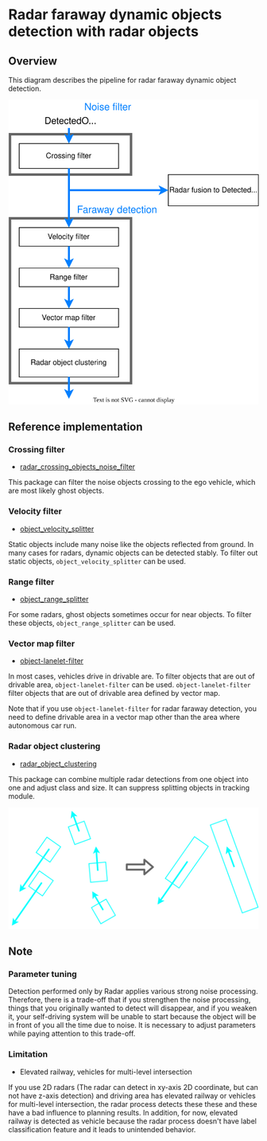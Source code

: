 # Radar faraway dynamic objects detection with radar objects

## Overview

This diagram describes the pipeline for radar faraway dynamic object detection.

![faraway object detection](image/faraway-object-detection.drawio.svg)

## Reference implementation

### Crossing filter

- [radar_crossing_objects_noise_filter](https://github.com/autowarefoundation/autoware_universe/tree/main/perception/autoware_radar_crossing_objects_noise_filter)

This package can filter the noise objects crossing to the ego vehicle, which are most likely ghost objects.

### Velocity filter

- [object_velocity_splitter](https://github.com/autowarefoundation/autoware_universe/tree/main/perception/autoware_object_velocity_splitter)

Static objects include many noise like the objects reflected from ground.
In many cases for radars, dynamic objects can be detected stably.
To filter out static objects, `object_velocity_splitter` can be used.

### Range filter

- [object_range_splitter](https://github.com/autowarefoundation/autoware_universe/tree/main/perception/autoware_object_range_splitter)

For some radars, ghost objects sometimes occur for near objects.
To filter these objects, `object_range_splitter` can be used.

### Vector map filter

- [object-lanelet-filter](https://github.com/autowarefoundation/autoware_universe/blob/main/perception/autoware_detected_object_validation/object-lanelet-filter.md)

In most cases, vehicles drive in drivable are.
To filter objects that are out of drivable area, `object-lanelet-filter` can be used.
`object-lanelet-filter` filter objects that are out of drivable area defined by vector map.

Note that if you use `object-lanelet-filter` for radar faraway detection, you need to define drivable area in a vector map other than the area where autonomous car run.

### Radar object clustering

- [radar_object_clustering](https://github.com/autowarefoundation/autoware_universe/tree/main/perception/autoware_radar_object_clustering)

This package can combine multiple radar detections from one object into one and adjust class and size.
It can suppress splitting objects in tracking module.

![radar_object_clustering](https://raw.githubusercontent.com/autowarefoundation/autoware_universe/main/perception/autoware_radar_object_clustering/docs/radar_clustering.drawio.svg)

## Note

### Parameter tuning

Detection performed only by Radar applies various strong noise processing.
Therefore, there is a trade-off that if you strengthen the noise processing, things that you originally wanted to detect will disappear, and if you weaken it, your self-driving system will be unable to start because the object will be in front of you all the time due to noise.
It is necessary to adjust parameters while paying attention to this trade-off.

### Limitation

- Elevated railway, vehicles for multi-level intersection

If you use 2D radars (The radar can detect in xy-axis 2D coordinate, but can not have z-axis detection) and driving area has elevated railway or vehicles for multi-level intersection, the radar process detects these these and these have a bad influence to planning results.
In addition, for now, elevated railway is detected as vehicle because the radar process doesn't have label classification feature and it leads to unintended behavior.
